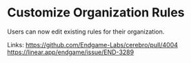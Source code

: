 # Customize Organization Rules

Users can now edit existing rules for their organization.

Links:
https://github.com/Endgame-Labs/cerebro/pull/4004
https://linear.app/endgame/issue/END-3289

